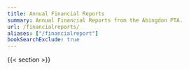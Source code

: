 ```yaml
---
title: Annual Financial Reports
summary: Annual Financial Reports from the Abingdon PTA.
url: /financialreports/
aliases: ["/financialreport"]
bookSearchExclude: true
---
```


{{< section >}}